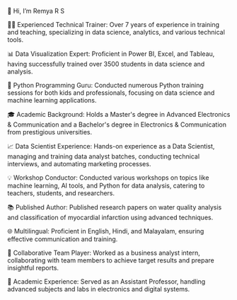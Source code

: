 👋 Hi, I’m Remya R S

👩‍🏫 Experienced Technical Trainer: Over 7 years of experience in training and teaching, specializing in data science, analytics, and various technical tools.

📊 Data Visualization Expert: Proficient in Power BI, Excel, and Tableau, having successfully trained over 3500 students in data science and analysis.

🐍 Python Programming Guru: Conducted numerous Python training sessions for both kids and professionals, focusing on data science and machine learning applications.

🎓 Academic Background: Holds a Master's degree in Advanced Electronics & Communication and a Bachelor's degree in Electronics & Communication from prestigious universities.

📈 Data Scientist Experience: Hands-on experience as a Data Scientist, managing and training data analyst batches, conducting technical interviews, and automating marketing processes.

💡 Workshop Conductor: Conducted various workshops on topics like machine learning, AI tools, and Python for data analysis, catering to teachers, students, and researchers.

📚 Published Author: Published research papers on water quality analysis and classification of myocardial infarction using advanced techniques.

🌐 Multilingual: Proficient in English, Hindi, and Malayalam, ensuring effective communication and training.

👥 Collaborative Team Player: Worked as a business analyst intern, collaborating with team members to achieve target results and prepare insightful reports.

🏫 Academic Experience: Served as an Assistant Professor, handling advanced subjects and labs in electronics and digital systems.


<!---
Remya2024/Remya2024 is a ✨ special ✨ repository because its `README.md` (this file) appears on your GitHub profile.
You can click the Preview link to take a look at your changes.
--->
